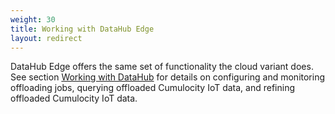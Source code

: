 ```yaml
---
weight: 30
title: Working with DataHub Edge
layout: redirect
---
```


DataHub Edge offers the same set of functionality the cloud variant does. See section [Working with DataHub](/datahub/working-with-datahub) for details on configuring and monitoring offloading jobs, querying offloaded Cumulocity IoT data, and refining offloaded Cumulocity IoT data.

